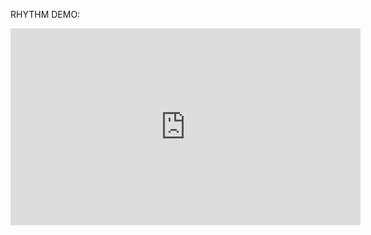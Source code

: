 RHYTHM DEMO:
<div align="center">
  <iframe width="560" height="315" src="https://youtu.be/009kZ9izUjc" frameborder="0" allowfullscreen></iframe>
</div>


